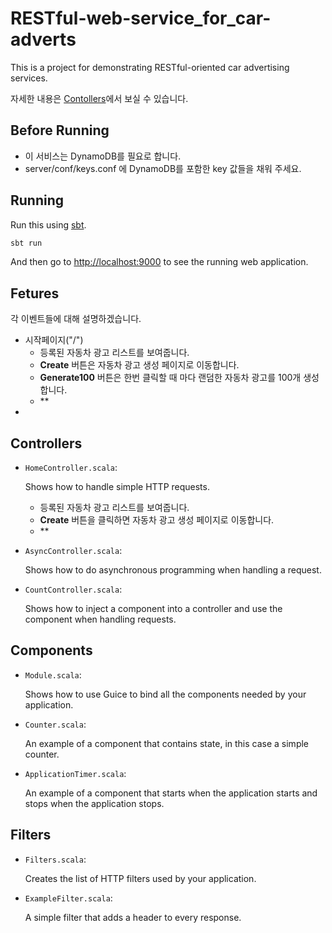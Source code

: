 # RESTful-web-service_for_car-adverts
This is a project for demonstrating RESTful-oriented car advertising services.

자세한 내용은 [Contollers](#controllers)에서 보실 수 있습니다.

## Before Running

- 이 서비스는 DynamoDB를 필요로 합니다.
- server/conf/keys.conf 에 DynamoDB를 포함한 key 값들을 채워 주세요.

## Running

Run this using [sbt](http://www.scala-sbt.org/).

```bash
sbt run
```

And then go to <http://localhost:9000> to see the running web application.

## Fetures

각 이벤트들에 대해 설명하겠습니다.

- 시작페이지("/")
  - 등록된 자동차 광고 리스트를 보여줍니다.
  - **Create** 버튼은 자동차 광고 생성 페이지로 이동합니다.
  - **Generate100** 버튼은 한번 클릭할 때 마다 랜덤한 자동차 광고를 100개 생성합니다.
  - ** 
- 

## Controllers

- `HomeController.scala`:

  Shows how to handle simple HTTP requests.
  - 등록된 자동차 광고 리스트를 보여줍니다. 
  - **Create** 버튼을 클릭하면 자동차 광고 생성 페이지로 이동합니다.
  - **
  
  

- `AsyncController.scala`:

  Shows how to do asynchronous programming when handling a request.

- `CountController.scala`:

  Shows how to inject a component into a controller and use the component when
  handling requests.

## Components

- `Module.scala`:

  Shows how to use Guice to bind all the components needed by your application.

- `Counter.scala`:

  An example of a component that contains state, in this case a simple counter.

- `ApplicationTimer.scala`:

  An example of a component that starts when the application starts and stops
  when the application stops.

## Filters

- `Filters.scala`:

  Creates the list of HTTP filters used by your application.

- `ExampleFilter.scala`:

  A simple filter that adds a header to every response.
